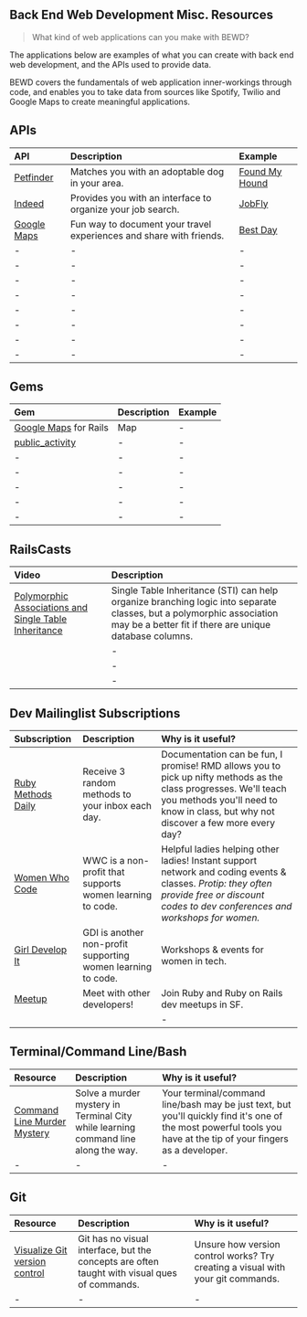 Back End Web Development Misc. Resources
----
>What kind of web applications can you make with BEWD?

The applications below are examples of what you can create with back end web development, and the APIs used to provide data.

BEWD covers the fundamentals of web application inner-workings through code, and enables you to take data from sources like Spotify, Twilio and Google Maps to create meaningful applications.

APIs
----
| API | Description | Example |
| :-- | :---------- | :------ |
| [Petfinder](https://www.petfinder.com/developers/api-docs) | Matches you with an adoptable dog in your area. | [Found My Hound](https://found-my-hound.herokuapp.com/) |
| [Indeed](http://www.indeed.com/jsp/apiinfo.jsp) | Provides you with an interface to organize your job search. | [JobFly](https://guarded-retreat-9724.herokuapp.com/) |
| [Google Maps](https://developers.google.com/maps/?hl=en) | Fun way to document your travel experiences and share with friends. | [Best Day](http://best-day.herokuapp.com/) |
| - | - | - |
| - | - | - |
| - | - | - |
| - | - | - |
| - | - | - |
| - | - | - |
| - | - | - |
| - | - | - |


Gems
----
| Gem | Description | Example |
| :-- | :---------- | :------ |
| [Google Maps](https://github.com/apneadiving/Google-Maps-for-Rails) for Rails | Map | - |
| [public_activity](https://github.com/chaps-io/public_activity) | - | - |
| - | - | - |
| - | - | - |
| - | - | - |
| - | - | - |
| - | - | - |

RailsCasts
----
| Video | Description |
| :---- | :---------- |
| [Polymorphic Associations and Single Table Inheritance](https://www.youtube.com/watch?v=t8I4_8HcMPo) | Single Table Inheritance (STI) can help organize branching logic into separate classes, but a polymorphic association may be a better fit if there are unique database columns. |
|  | -           |
|       | -           |
|       | -           |


Dev Mailinglist Subscriptions
----
| Subscription | Description | Why is it useful? |
| :----------- | :---------- | :---------------- |
| [Ruby Methods Daily](https://github.com/fab/ruby-methods-daily) | Receive 3 random methods to your inbox each day. | Documentation can be fun, I promise! RMD allows you to pick up nifty methods as the class progresses. We'll teach you methods you'll need to know in class, but why not discover a few more every day? |
| [Women Who Code](https://www.womenwhocode.com/) | WWC is a non-profit that supports women learning to code. | Helpful ladies helping other ladies! Instant support network and coding events & classes. _Protip: they often provide free or discount codes to dev conferences and workshops for women._ |
| [Girl Develop It](https://www.girldevelopit.com/) | GDI is another non-profit supporting women learning to code. | Workshops & events for women in tech. |
| [Meetup](http://www.meetup.com/) | Meet with other developers! | Join Ruby and Ruby on Rails dev meetups in SF. |
|          |             | -                 |

Terminal/Command Line/Bash
----
| Resource | Description | Why is it useful? |
| :----------- | :---------- | :---------------- |
| [Command Line Murder Mystery](https://github.com/veltman/clmystery) | Solve a murder mystery in Terminal City while learning command line along the way. | Your terminal/command line/bash may be just text, but you'll quickly find it's one of the most powerful tools you have at the tip of your fingers as a developer. |
| - | - | - |

Git
----
| Resource | Description | Why is it useful? |
| :----------- | :---------- | :---------------- |
| [Visualize Git version control](http://onlywei.github.io/explain-git-with-d3/) | Git has no visual interface, but the concepts are often taught with visual ques of commands. | Unsure how version control works? Try creating a visual with your git commands. |
| - | - | - |

